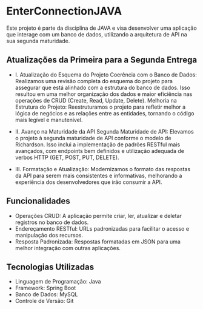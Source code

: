 # EnterConnectionJAVA
Este projeto é parte da disciplina de JAVA e visa desenvolver uma aplicação que interage com um banco de dados, utilizando a arquitetura de API na sua segunda maturidade.

## Atualizações da Primeira para a Segunda Entrega

 - I. Atualização do Esquema do Projeto
   Coerência com o Banco de Dados: Realizamos uma revisão completa do esquema do projeto para assegurar que está alinhado com a estrutura do banco de dados. Isso resultou em uma melhor organização dos dados e maior eficiência nas operações de CRUD (Create, Read, Update, Delete).
Melhoria na Estrutura do Projeto: Reestruturamos o projeto para refletir melhor a lógica de negócios e as relações entre as entidades, tornando o código mais legível e manutenível.

 - II. Avanço na Maturidade da API
   Segunda Maturidade de API: Elevamos o projeto à segunda maturidade de API conforme o modelo de Richardson. Isso inclui a implementação de padrões RESTful mais avançados, com endpoints bem definidos e utilização adequada de verbos HTTP (GET, POST, PUT, DELETE).

 - III. Formatação e Atualização: Modernizamos o formato das respostas da API para serem mais consistentes e informativas, melhorando a experiência dos desenvolvedores que irão consumir a API.

## Funcionalidades
 - Operações CRUD: A aplicação permite criar, ler, atualizar e deletar registros no banco de dados.
 - Endereçamento RESTful: URLs padronizadas para facilitar o acesso e manipulação dos recursos.
 - Resposta Padronizada: Respostas formatadas em JSON para uma melhor integração com outras aplicações.

## Tecnologias Utilizadas
 - Linguagem de Programação: Java
 - Framework: Spring Boot
 - Banco de Dados: MySQL
 - Controle de Versão: Git
